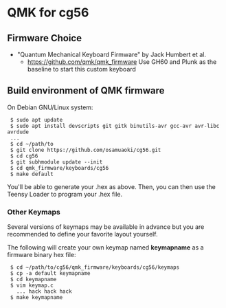 # QMK for cg56
<!---
vim:set tw=79 ts=4 sts=4 sw=4 et nosi filetype=markdown:
-->

## Firmware Choice

* "Quantum Mechanical Keyboard Firmware" by Jack Humbert et al.
   * https://github.com/qmk/qmk_firmware
     Use GH60 and Plunk as the baseline to start this custom keyboard

## Build environment of QMK firmware

On Debian GNU/Linux system:

```
 $ sudo apt update
 $ sudo apt install devscripts git gitk binutils-avr gcc-avr avr-libc avrdude
 ...
 $ cd ~/path/to
 $ git clone https://github.com/osamuaoki/cg56.git
 $ cd cg56
 $ git subhmodule update --init
 $ cd qmk_firmware/keyboards/cg56
 $ make default
```

You'll be able to generate your .hex as above.  Then, you can then use the
Teensy Loader to program your .hex file.

### Other Keymaps

Several versions of keymaps may be available in advance but you are
recommended to define your favorite layout yourself.

The following will create your own keymap named **__keymapname__** as a
firmware binary hex file:

```
 $ cd ~/path/to/cg56/qmk_firmware/keyboards/cg56/keymaps
 $ cp -a default keymapname
 $ cd keymapname
 $ vim keymap.c
   ... hack hack hack
 $ make keymapname
```


